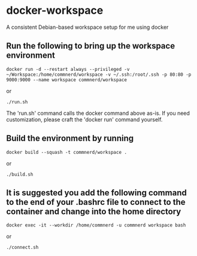 # docker-workspace
A consistent Debian-based workspace setup for me using docker

## Run the following to bring up the workspace environment
`docker run -d --restart always --privileged -v ~/Workspace:/home/commnerd/workspace -v ~/.ssh:/root/.ssh -p 80:80 -p 9000:9000 --name workspace commnerd/workspace`

or

`./run.sh`

The 'run.sh' command calls the docker command above as-is.  If you need customization, please craft the 'docker run' command yourself.


## Build the environment by running
`docker build --squash -t commnerd/workspace .`

or 

`./build.sh`


## It is suggested you add the following command to the end of your .bashrc file to connect to the container and change into the home directory

`docker exec -it --workdir /home/commnerd -u commnerd workspace bash`

or

`./connect.sh`
